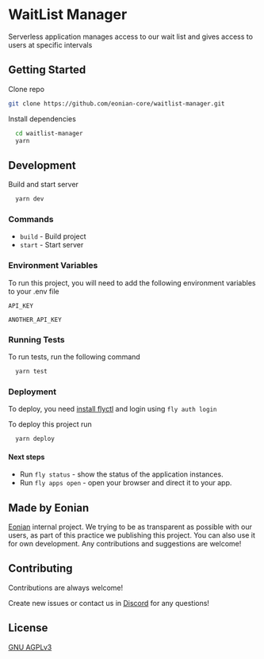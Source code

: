 # WaitList Manager

Serverless application manages access to our wait list and gives access to users at specific intervals

## Getting Started

Clone repo

```bash
git clone https://github.com/eonian-core/waitlist-manager.git
```

Install dependencies

```bash
  cd waitlist-manager
  yarn
```
    
## Development

Build and start server

```bash
  yarn dev
```

### Commands 

- `build` - Build project
- `start` - Start server



### Environment Variables

To run this project, you will need to add the following environment variables to your .env file

`API_KEY`

`ANOTHER_API_KEY`


### Running Tests

To run tests, run the following command

```bash
  yarn test
```


### Deployment

To deploy, you need [install flyctl](https://fly.io/docs/hands-on/install-flyctl/) and login using `fly auth login`

To deploy this project run

```bash
  yarn deploy
```

#### Next steps

- Run `fly status` - show the status of the application instances.
- Run `fly apps open` - open your browser and direct it to your app.


## Made by Eonian

[Eonian](https://www.github.com/octokatherine) internal project. We trying to be as transparent as possible with our users, as part of this practice we publishing this project.
You can also use it for own development. Any contributions and suggestions are welcome! 


## Contributing

Contributions are always welcome!

Create new issues or contact us in [Discord](https://discord.gg/8mcUPPYJmj) for any questions!



## License

[GNU AGPLv3](https://choosealicense.com/licenses/agpl-3.0/)

